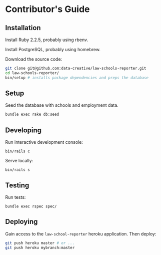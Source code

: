 # Contributor's Guide

## Installation

Install Ruby 2.2.5, probably using rbenv.

Install PostgreSQL, probably using homebrew.

Download the source code:

```sh
git clone git@github.com:data-creative/law-schools-reporter.git
cd law-schools-reporter/
bin/setup # installs package dependencies and preps the database
```

## Setup

Seed the database with schools and employment data.

```sh
bundle exec rake db:seed
```

## Developing

Run interactive development console:

```shell
bin/rails c
```

Serve locally:

```shell
bin/rails s
```

## Testing

Run tests:

```shell
bundle exec rspec spec/
```

## Deploying

Gain access to the `law-school-reporter` heroku application. Then deploy:

```sh
git push heroku master # or ...
git push heroku mybranch:master
```
